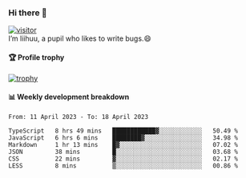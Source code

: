 ### Hi there 👋
[![visitor](https://visitor-badge.glitch.me/badge?page_id=liihuu&right_color=blue)](https://github.com/liihuu)<br>
I’m liihuu, a pupil who likes to write bugs.😄


#### 🏆 Profile trophy
[![trophy](https://github-profile-trophy.vercel.app?username=liihuu&margin-w=16&margin-h=16&rank=-C,-B)](https://github.com/liihuu)


#### 📊 Weekly development breakdown
<!--START_SECTION:waka-->

```text
From: 11 April 2023 - To: 18 April 2023

TypeScript   8 hrs 49 mins   ████████████▓░░░░░░░░░░░░   50.49 %
JavaScript   6 hrs 6 mins    ████████▓░░░░░░░░░░░░░░░░   34.98 %
Markdown     1 hr 13 mins    █▓░░░░░░░░░░░░░░░░░░░░░░░   07.02 %
JSON         38 mins         █░░░░░░░░░░░░░░░░░░░░░░░░   03.68 %
CSS          22 mins         ▓░░░░░░░░░░░░░░░░░░░░░░░░   02.17 %
LESS         8 mins          ▒░░░░░░░░░░░░░░░░░░░░░░░░   00.86 %
```

<!--END_SECTION:waka-->

<!--
**liihuu/liihuu** is a ✨ _special_ ✨ repository because its `README.md` (this file) appears on your GitHub profile.

Here are some ideas to get you started:

- 🔭 I’m currently working on ...
- 🌱 I’m currently learning ...
- 👯 I’m looking to collaborate on ...
- 🤔 I’m looking for help with ...
- 💬 Ask me about ...
- 📫 How to reach me: ...
- 😄 Pronouns: ...
- ⚡ Fun fact: ...
-->
